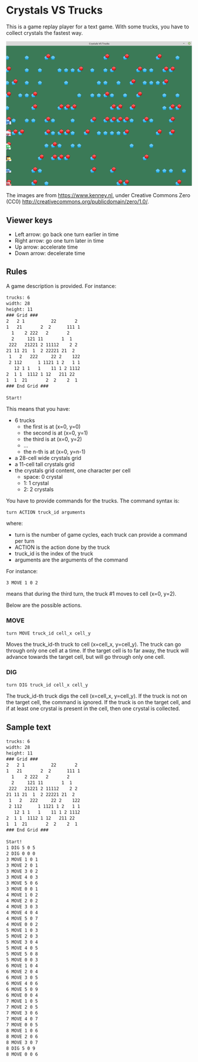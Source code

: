 # Crystals VS Trucks

This is a game replay player for a text game. With some trucks, you have to collect
crystals the fastest way.

![screenshot](crystals_vs_trucks.png)

The images are from https://www.kenney.nl,
under Creative Commons Zero (CC0) http://creativecommons.org/publicdomain/zero/1.0/.

## Viewer keys

- Left arrow: go back one turn earlier in time
- Right arrow: go one turn later in time
- Up arrow: accelerate time
- Down arrow: decelerate time

## Rules

A game description is provided. For instance:

```
trucks: 6
width: 28
height: 11
### Grid ###
2   2 1          22       2 
1   21       2  2      111 1
  1    2 222   2       2    
  2     121 11       1  1   
 222   21221 2 11112    2 2 
21 11 21  1  2 22221 21  2  
 1   2   222     22 2    122
 2 112      1 1121 1 2   1 1
   12 1 1   1    11 1 2 1112
2  1 1  1112 1 12   211 22  
1  1  21       2  2    2  1 
### End Grid ###

Start!
```

This means that you have:

- 6 trucks
  - the first is at (x=0, y=0)
  - the second is at (x=0, y=1)
  - the third is at (x=0, y=2)
  - …
  - the n-th is at (x=0, y=n-1)
- a 28-cell wide crystals grid
- a 11-cell tall crystals grid
- the crystals grid content, one character per cell
  - space: 0 crystal
  - 1: 1 crystal
  - 2: 2 crystals

You have to provide commands for the trucks. The command syntax is:

```
turn ACTION truck_id arguments
```

where:

- turn is the number of game cycles, each truck can provide a command per turn
- ACTION is the action done by the truck
- truck_id is the index of the truck
- arguments are the arguments of the command

For instance:

```
3 MOVE 1 0 2
```

means that during the third turn, the truck \#1 moves to cell (x=0, y=2).

Below are the possible actions.

### MOVE

```
turn MOVE truck_id cell_x cell_y
```

Moves the truck_id-th truck to cell (x=cell_x, y=cell_y). The truck can go through only one cell at a time. If the target cell is to far away, the truck will advance towards the target cell, but will go through only one cell.

### DIG

```
turn DIG truck_id cell_x cell_y
```

The truck_id-th truck digs the cell (x=cell_x, y=cell_y). If the truck is not on the target cell, the command is ignored. If the truck is on the target cell, and if at least one crystal is present in the cell, then one crystal is collected.

## Sample text

```
trucks: 6
width: 28
height: 11
### Grid ###
2   2 1          22       2 
1   21       2  2      111 1
  1    2 222   2       2    
  2     121 11       1  1   
 222   21221 2 11112    2 2 
21 11 21  1  2 22221 21  2  
 1   2   222     22 2    122
 2 112      1 1121 1 2   1 1
   12 1 1   1    11 1 2 1112
2  1 1  1112 1 12   211 22  
1  1  21       2  2    2  1 
### End Grid ###

Start!
1 DIG 5 0 5
2 DIG 0 0 0
3 MOVE 1 0 1
3 MOVE 2 0 1
3 MOVE 3 0 2
3 MOVE 4 0 3
3 MOVE 5 0 6
3 MOVE 0 0 1
4 MOVE 1 0 2
4 MOVE 2 0 2
4 MOVE 3 0 3
4 MOVE 4 0 4
4 MOVE 5 0 7
4 MOVE 0 0 2
5 MOVE 1 0 3
5 MOVE 2 0 3
5 MOVE 3 0 4
5 MOVE 4 0 5
5 MOVE 5 0 8
5 MOVE 0 0 3
6 MOVE 1 0 4
6 MOVE 2 0 4
6 MOVE 3 0 5
6 MOVE 4 0 6
6 MOVE 5 0 9
6 MOVE 0 0 4
7 MOVE 1 0 5
7 MOVE 2 0 5
7 MOVE 3 0 6
7 MOVE 4 0 7
7 MOVE 0 0 5
8 MOVE 1 0 6
8 MOVE 2 0 6
8 MOVE 3 0 7
8 DIG 5 0 9
8 MOVE 0 0 6
```
